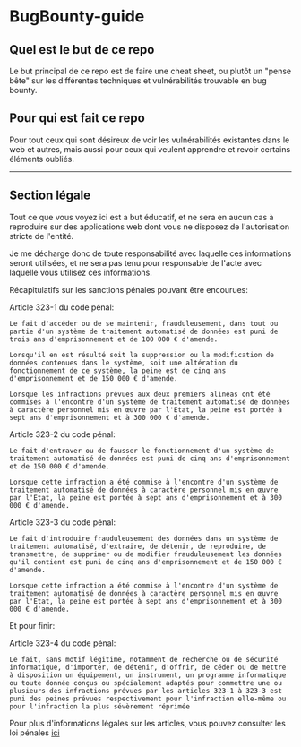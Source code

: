 # BugBounty-guide

## Quel est le but de ce repo  

Le but principal de ce repo est de faire une cheat sheet, ou plutôt un "pense bête" sur les différentes techniques et vulnérabilités trouvable en bug bounty.  

## Pour qui est fait ce repo

Pour tout ceux qui sont désireux de voir les vulnérabilités existantes dans le web et autres, mais aussi pour ceux qui veulent apprendre et revoir certains éléments oubliés.  

---

## Section légale

Tout ce que vous voyez ici est a but éducatif, et ne sera en aucun cas à reproduire sur des applications web dont vous ne disposez de l'autorisation stricte de l'entité.  

Je me décharge donc de toute responsabilité avec laquelle ces informations seront utilisées, et ne sera pas tenu pour responsable de l'acte avec laquelle vous utilisez ces informations.  

Récapitulatifs sur les sanctions pénales pouvant être encourues:  

Article 323-1 du code pénal:  

```
Le fait d'accéder ou de se maintenir, frauduleusement, dans tout ou partie d'un système de traitement automatisé de données est puni de trois ans d'emprisonnement et de 100 000 € d'amende.

Lorsqu'il en est résulté soit la suppression ou la modification de données contenues dans le système, soit une altération du fonctionnement de ce système, la peine est de cinq ans d'emprisonnement et de 150 000 € d'amende.

Lorsque les infractions prévues aux deux premiers alinéas ont été commises à l'encontre d'un système de traitement automatisé de données à caractère personnel mis en œuvre par l'Etat, la peine est portée à sept ans d'emprisonnement et à 300 000 € d'amende.
```
Article 323-2 du code pénal:  

```
Le fait d'entraver ou de fausser le fonctionnement d'un système de traitement automatisé de données est puni de cinq ans d'emprisonnement et de 150 000 € d'amende.

Lorsque cette infraction a été commise à l'encontre d'un système de traitement automatisé de données à caractère personnel mis en œuvre par l'Etat, la peine est portée à sept ans d'emprisonnement et à 300 000 € d'amende.
```

Article 323-3 du code pénal:  

```
Le fait d'introduire frauduleusement des données dans un système de traitement automatisé, d'extraire, de détenir, de reproduire, de transmettre, de supprimer ou de modifier frauduleusement les données qu'il contient est puni de cinq ans d'emprisonnement et de 150 000 € d'amende.

Lorsque cette infraction a été commise à l'encontre d'un système de traitement automatisé de données à caractère personnel mis en œuvre par l'Etat, la peine est portée à sept ans d'emprisonnement et à 300 000 € d'amende.
```

Et pour finir:  

Article 323-4 du code pénal:  

```
Le fait, sans motif légitime, notamment de recherche ou de sécurité informatique, d'importer, de détenir, d'offrir, de céder ou de mettre à disposition un équipement, un instrument, un programme informatique ou toute donnée conçus ou spécialement adaptés pour commettre une ou plusieurs des infractions prévues par les articles 323-1 à 323-3 est puni des peines prévues respectivement pour l'infraction elle-même ou pour l'infraction la plus sévèrement réprimée
```

Pour plus d'informations légales sur les articles, vous pouvez consulter les loi pénales [ici](https://www.legifrance.gouv.fr/codes/article_lc/LEGIARTI000047052655/2023-08-22)

